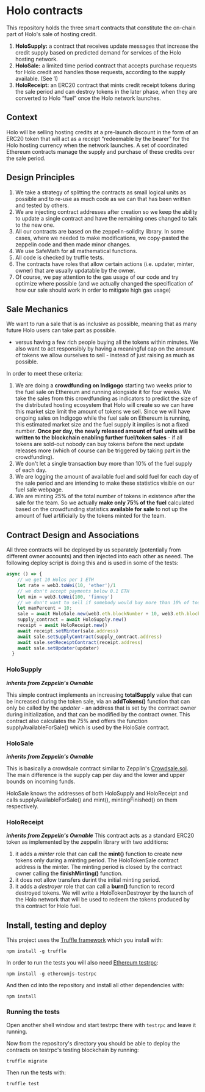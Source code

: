 # Holo contracts
This repository holds the three smart contracts that constitute the on-chain part of
Holo's sale of hosting credit.

1. **HoloSupply:** a contract that receives update messages that increase the credit supply based on predicted demand for services of the Holo hosting network.
2. **HoloSale:** a limited time period contract that accepts purchase requests for Holo credit and handles those requests, according to the supply available. (See 1)
3. **HoloReceipt:** an ERC20 contract that mints credit receipt tokens during the sale period and can destroy tokens in the later phase, when they are converted to Holo “fuel” once the Holo network launches.


## Context
Holo will be selling hosting credits at a pre-launch discount in the form of an ERC20 token that will act as a receipt “redeemable by the bearer” for the Holo hosting currency when the network launches.  A set of coordinated Ethereum contracts manage the supply and purchase of these credits over the sale period.

## Design Principles
1. We take a strategy of splitting the contracts as small logical units as possible and to re-use as much code as we can that has been written and tested by others.
2. We are injecting contract addresses after creation so we keep the ability to update a single contract and have the remaining ones changed to talk to the new one.
3. All our contracts are based on the zeppelin-solidity library.  In some cases, where we needed to make modifications, we copy-pasted the zeppelin code and then made minor changes.
4. We use SafeMath for all mathematical functions.
5. All code is checked by truffle tests.
6. The contracts have roles that allow certain actions (i.e. updater, minter, owner) that are usually updatable by the owner.
7. Of course, we pay attention to the gas usage of our code and try optimize where possible (and we actually changed the specification of how our sale should work in order to mitigate high gas usage)

## Sale Mechanics
We want to run a sale that is as inclusive as possible, meaning that as many future Holo users can take part as possible.
- versus having a few rich people buying all the tokens within minutes.
We also want to act responsibly by having a meaningful cap on the amount of tokens we allow ourselves to sell - instead of just raising as much as possible.

In order to meet these criteria:

1. We are doing a **crowdfunding on Indigogo** starting two weeks prior to the fuel sale on Ethereum and running alongside it for four weeks. We take the sales from this crowdfunding as indicators to predict the size of the distributed hosting ecosystem that Holo will create so we can have this market size limit the amount of tokens we sell. Since we will have ongoing sales on Indigogo while the fuel sale on Ethereum is running, this estimated market size and the fuel supply it implies is not a fixed number. **Once per day, the newly released amount of fuel units will be written to the blockchain enabling further fuel/token sales** - if all tokens are sold-out nobody can buy tokens before the next update releases more (which of course can be triggered by taking part in the crowdfunding).
2. We don't let a single transaction buy more than 10% of the fuel supply of each day.
3. We are logging the amount of available fuel and sold fuel for each day of the sale period and are intending to make these statistics visible on our fuel sale webpage.
4. We are minting 25% of the total number of tokens in existence after the sale for the team. So we actually **make only 75% of the fuel** calculated based on the crowdfunding statistics **available for sale** to not up the amount of fuel artificially by the tokens minted for the team.

## Contract Design and Associations
All three contracts will be deployed by us separately (potentially from different owner accounts) and then injected into each other as neeed. The following deploy script is doing this and is used in some of the tests:

```javascript
async () => {
    // we get 10 Holos per 1 ETH
    let rate = web3.toWei(10, 'ether')/1
    // we don't accept payments below 0.1 ETH
    let min = web3.toWei(100, 'finney')
    // we don't want to sell if somebody would buy more than 10% of today's supply
    let maxPercent = 10;
    sale = await HoloSale.new(web3.eth.blockNumber + 10, web3.eth.blockNumber + 500, rate, min, maxPercent, wallet)
    supply_contract = await HoloSupply.new()
    receipt = await HoloReceipt.new()
    await receipt.setMinter(sale.address)
    await sale.setSupplyContract(supply_contract.address)
    await sale.setReceiptContract(receipt.address)
    await sale.setUpdater(updater)
  }
```



### HoloSupply
***inherits from Zeppelin's Ownable***

This simple contract implements an increasing **totalSupply** value that can be increased during the token sale, via an **addTokens()** function that can only be called by the *updater* - an address that is set by the contract owner during initialization, and that can be modified by the contract owner.  This contract also calculates the 75% and offers the function supplyAvailableForSale() which is used by the HoloSale contract.

### HoloSale
***inherits from Zeppelin's Ownable***

This is basically a crowdsale contract similar to Zepplin's [Crowdsale.sol](https://github.com/OpenZeppelin/zeppelin-solidity/blob/master/contracts/crowdsale/Crowdsale.sol). The main difference is the supply cap per day and the lower and upper bounds on incoming funds.

HoloSale knows the addresses of both HoloSupply and HoloReceipt and calls supplyAvailableForSale() and mint(), mintingFinished() on them respectively.

### HoloReceipt
***inherits from Zeppelin's Ownable***
This contract acts as a standard ERC20 token as implemented by the zeppelin library with two additions:

1. it adds a *minter* role that can call the **mint()** function to create new tokens only during a minting period.  The HoloTokenSale contract address is the minter.  The minting period is closed by the contract owner calling the **finishMinting()** function.
2. it does not allow transfers durint the initial minting period.
3. it adds a *destroyer* role that can call a **burn()** function to record destroyed tokens.  We will write a HoloTokenDestroyer by the launch of the Holo network that will be used to redeem the tokens produced by this contract for Holo fuel.

## Install, testing and deploy
This project uses the [Truffle framework](http://truffleframework.com/) which you install with:

```npm install -g truffle```

In order to run the tests you will also need [Ethereum testrpc](https://github.com/ethereumjs/testrpc):

```npm install -g ethereumjs-testrpc```

And then cd into the repository and install all other dependencies with:

```npm install```

### Running the tests

Open another shell window and start testrpc there with ```testrpc``` and leave it running.

Now from the repository's directory you should be able to deploy the contracts
on testrpc's testing blockchain by running:

```truffle migrate```

Then run the tests with:

```truffle test```
